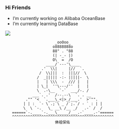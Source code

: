 ### Hi Friends

- I’m currently working on Alibaba OceanBase
- I’m currently learning DataBase

![](https://github-readme-stats.vercel.app/api?username=LINxiansheng&theme=dark)

                          _ooOoo_
                         o8888888o
                         88" . "88
                         (| -_- |)
                         O\  =  /O
                      ____/`---'\____
                    .'  \\|     |//  `.
                   /  \\|||  :  |||//  \
                  /  _||||| -:- |||||-  \
                  |   | \\\  -  /// |   |
                  | \_|  ''\---/''  |   |
                  \  .-\__  `-`  ___/-. /
                ___`. .'  /--.--\  `. . __
             ."" '<  `.___\_<|>_/___.'  >'"".
            | | :  `- \`.;`\ _ /`;.`/ - ` : | |
            \  \ `-.   \_ __\ /__ _/   .-` /  /
       ======`-.____`-.___\_____/___.-`____.-'======
       ^^^^^^^^^^^^^^^^^^^^^^^^^^^^^^^^^^^^^^^^^^^^^
                          佛祖保佑
